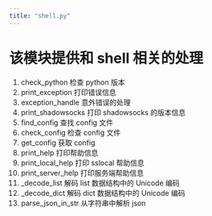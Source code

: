 ```yaml
---
title: "shell.py"
---
```


该模块提供和 shell 相关的处理
=========================

1. check_python 检查 python 版本
2. print_exception 打印错误信息
3. exception_handle 意外错误的处理
4. print_shadowsocks 打印 shadowsocks 的版本信息
5. find_config 查找 config 文件
6. check_config 检查 config 文件
7. get_config 获取 config
8. print_help 打印帮助信息
9. print_local_help 打印 sslocal 帮助信息
10. print_server_help 打印服务端帮助信息
11. \_decode\_list 解码 list 数据结构中的 Unicode 编码
12. \_decode\_dict 解码 dict 数据结构中的 Unicode 编码
13. parse\_json\_in\_str 从字符串中解析 json